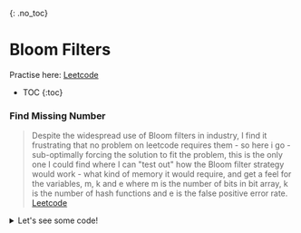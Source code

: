 {: .no_toc}
# Bloom Filters
Practise here: [Leetcode]()

- TOC
{:toc}


### Find Missing Number

> Despite the widespread use of Bloom filters in industry, I find it frustrating that no problem on leetcode requires them - so here i go - sub-optimally forcing the solution to fit the problem, this is the only one I could find where I can "test out" how the Bloom filter strategy would work - what kind of memory it would require, and get a feel for the variables, m, k and e where m is the number of bits in bit array, k is the number of hash functions and e is the false positive error rate.
> [Leetcode](https://leetcode.com/problems/missing-number/discuss/1637159/python-solution-using-bloom-filters-cheeky-but-ultimately-a-good-learning-exercise) <BR>

<details><summary markdown="span">Let's see some code!</summary>

```python
import hashlib
class Solution:
    def missingNumber(self, nums: List[int]) -> int:
        
        # Custom Hash - Just for practice. Not very good. 
        def hash1(val):   
            nonlocal MAX            
            primes = [ 3, 17, 23]
            curr = 0            
            for s in str(val):
                for p in primes:
                    curr += ord(s)**p      
                
            return curr % MAX
        
        def hash2(val):   
            nonlocal MAX            
            hashValue = hashlib.md5(str(val).encode())                  
            return int (hashValue.hexdigest(), 16) % MAX

        def hash3(val):   
            nonlocal MAX            
            hashValue = hashlib.sha3_384(str(val).encode())                  
            return int (hashValue.hexdigest(), 16) % MAX
        
        def hash4(val):   
            nonlocal MAX            
            hashValue = hashlib.sha512(str(val).encode())                  
            return int (hashValue.hexdigest(), 16) % MAX
        
        MAX = 10000
        hashList = [ hash1, hash2, hash3, hash4]
        bits = [[0] * MAX for x in range(len(hashList))]
    
        totalMemory = getsizeof(bits)+ getsizeof(bits[0]) +  getsizeof(bits[0][0])*MAX
        print ("Memory used for 2D Array Indexing: ", getsizeof(bits))
        print ("Memory used for (nested) 1D Array Indexing: ", getsizeof(bits[0]))
        print ("Memory used for (nested) integer in array: ", getsizeof(bits[0][0]))   
        print ("Memory used for (nested) integer in array (total): ", getsizeof(bits[0][0])*MAX )    
        print ("Total Memory (bytes)  for Bloom Filter: ", totalMemory )
        print ("Total Memory (kbytes)  for Bloom Filter: ", totalMemory / 1024 )
        
        for n in nums:    
            for h, func in enumerate(hashList):
                bits[h][func(n)] = 1
                
        for i in range(0, max(nums)+2):
            for h, func in enumerate(hashList):
                if bits[h][func(i)] == 0:
                    return i

        return -1
```

</details>
<BR>
